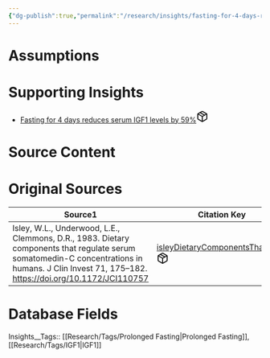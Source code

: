 ```yaml
---
{"dg-publish":true,"permalink":"/research/insights/fasting-for-4-days-reduces-circulating-igf-1-levels-by-59/"}
---
```


# Assumptions
<div><ul class="dataview list-view-ul"></ul></div>

# Supporting Insights
<div><ul class="dataview list-view-ul"><li><span><a data-tooltip-position="top" aria-label="Research/Insights/Fasting for 4 days reduces serum IGF1 levels by 59%.md" data-href="Research/Insights/Fasting for 4 days reduces serum IGF1 levels by 59%.md" href="Research/Insights/Fasting for 4 days reduces serum IGF1 levels by 59%.md" class="internal-link" target="_blank" rel="noopener" fileclass-name="Research Links">Fasting for 4 days reduces serum IGF1 levels by 59%</a><a class="metadata-menu fileclass-icon"><svg xmlns="http://www.w3.org/2000/svg" width="24" height="24" viewBox="0 0 24 24" fill="none" stroke="currentColor" stroke-width="2" stroke-linecap="round" stroke-linejoin="round" class="svg-icon lucide-package"><path d="m7.5 4.27 9 5.15"></path><path d="M21 8a2 2 0 0 0-1-1.73l-7-4a2 2 0 0 0-2 0l-7 4A2 2 0 0 0 3 8v8a2 2 0 0 0 1 1.73l7 4a2 2 0 0 0 2 0l7-4A2 2 0 0 0 21 16Z"></path><path d="m3.3 7 8.7 5 8.7-5"></path><path d="M12 22V12"></path></svg></a></span></li></ul></div>

# Source Content
<div><ul class="dataview list-view-ul"></ul></div>

# Original Sources
<div><table class="dataview table-view-table"><thead class="table-view-thead"><tr class="table-view-tr-header"><th class="table-view-th"><span>Source</span><span class="dataview small-text">1</span></th><th class="table-view-th"><span>Citation Key</span></th></tr></thead><tbody class="table-view-tbody"><tr><td><span>Isley, W.L., Underwood, L.E., Clemmons, D.R., 1983. Dietary components that regulate serum somatomedin-C concentrations in humans. J Clin Invest 71, 175–182. <a rel="noopener" class="external-link" href="https://doi.org/10.1172/JCI110757" target="_blank">https://doi.org/10.1172/JCI110757</a></span></td><td><span><a data-tooltip-position="top" aria-label="Research/Studies/isleyDietaryComponentsThat1983.md" data-href="Research/Studies/isleyDietaryComponentsThat1983.md" href="Research/Studies/isleyDietaryComponentsThat1983.md" class="internal-link" target="_blank" rel="noopener" fileclass-name="Research Links">isleyDietaryComponentsThat1983</a><a class="metadata-menu fileclass-icon"><svg xmlns="http://www.w3.org/2000/svg" width="24" height="24" viewBox="0 0 24 24" fill="none" stroke="currentColor" stroke-width="2" stroke-linecap="round" stroke-linejoin="round" class="svg-icon lucide-package"><path d="m7.5 4.27 9 5.15"></path><path d="M21 8a2 2 0 0 0-1-1.73l-7-4a2 2 0 0 0-2 0l-7 4A2 2 0 0 0 3 8v8a2 2 0 0 0 1 1.73l7 4a2 2 0 0 0 2 0l7-4A2 2 0 0 0 21 16Z"></path><path d="m3.3 7 8.7 5 8.7-5"></path><path d="M12 22V12"></path></svg></a></span></td></tr></tbody></table></div>

# Database Fields
Insights__Tags:: [[Research/Tags/Prolonged Fasting\|Prolonged Fasting]], [[Research/Tags/IGF1\|IGF1]]